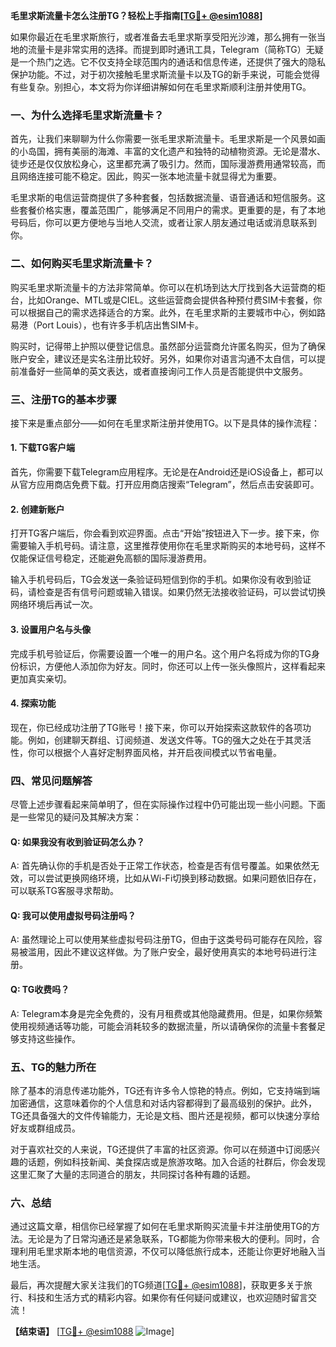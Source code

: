 **毛里求斯流量卡怎么注册TG？轻松上手指南[[TG💪+ @esim1088](https://t.me/s/esim1088)]**

如果你最近在毛里求斯旅行，或者准备去毛里求斯享受阳光沙滩，那么拥有一张当地的流量卡是非常实用的选择。而提到即时通讯工具，Telegram（简称TG）无疑是一个热门之选。它不仅支持全球范围内的通话和信息传递，还提供了强大的隐私保护功能。不过，对于初次接触毛里求斯流量卡以及TG的新手来说，可能会觉得有些复杂。别担心，本文将为你详细讲解如何在毛里求斯顺利注册并使用TG。

### **一、为什么选择毛里求斯流量卡？**

首先，让我们来聊聊为什么你需要一张毛里求斯流量卡。毛里求斯是一个风景如画的小岛国，拥有美丽的海滩、丰富的文化遗产和独特的动植物资源。无论是潜水、徒步还是仅仅放松身心，这里都充满了吸引力。然而，国际漫游费用通常较高，而且网络连接可能不稳定。因此，购买一张本地流量卡就显得尤为重要。

毛里求斯的电信运营商提供了多种套餐，包括数据流量、语音通话和短信服务。这些套餐价格实惠，覆盖范围广，能够满足不同用户的需求。更重要的是，有了本地号码后，你可以更方便地与当地人交流，或者让家人朋友通过电话或消息联系到你。

### **二、如何购买毛里求斯流量卡？**

购买毛里求斯流量卡的方法非常简单。你可以在机场到达大厅找到各大运营商的柜台，比如Orange、MTL或是CIEL。这些运营商会提供各种预付费SIM卡套餐，你可以根据自己的需求选择适合的方案。此外，在毛里求斯的主要城市中心，例如路易港（Port Louis），也有许多手机店出售SIM卡。

购买时，记得带上护照以便登记信息。虽然部分运营商允许匿名购买，但为了确保账户安全，建议还是实名注册比较好。另外，如果你对语言沟通不太自信，可以提前准备好一些简单的英文表达，或者直接询问工作人员是否能提供中文服务。

### **三、注册TG的基本步骤**

接下来是重点部分——如何在毛里求斯注册并使用TG。以下是具体的操作流程：

#### **1. 下载TG客户端**
首先，你需要下载Telegram应用程序。无论是在Android还是iOS设备上，都可以从官方应用商店免费下载。打开应用商店搜索“Telegram”，然后点击安装即可。

#### **2. 创建新账户**
打开TG客户端后，你会看到欢迎界面。点击“开始”按钮进入下一步。接下来，你需要输入手机号码。请注意，这里推荐使用你在毛里求斯购买的本地号码，这样不仅能保证信号稳定，还能避免高额的国际漫游费用。

输入手机号码后，TG会发送一条验证码短信到你的手机。如果你没有收到验证码，请检查是否有信号问题或输入错误。如果仍然无法接收验证码，可以尝试切换网络环境后再试一次。

#### **3. 设置用户名与头像**
完成手机号验证后，你需要设置一个唯一的用户名。这个用户名将成为你的TG身份标识，方便他人添加你为好友。同时，你还可以上传一张头像照片，这样看起来更加真实亲切。

#### **4. 探索功能**
现在，你已经成功注册了TG账号！接下来，你可以开始探索这款软件的各项功能。例如，创建聊天群组、订阅频道、发送文件等。TG的强大之处在于其灵活性，你可以根据个人喜好定制界面风格，并开启夜间模式以节省电量。

### **四、常见问题解答**

尽管上述步骤看起来简单明了，但在实际操作过程中仍可能出现一些小问题。下面是一些常见的疑问及其解决方案：

#### **Q: 如果我没有收到验证码怎么办？**
A: 首先确认你的手机是否处于正常工作状态，检查是否有信号覆盖。如果依然无效，可以尝试更换网络环境，比如从Wi-Fi切换到移动数据。如果问题依旧存在，可以联系TG客服寻求帮助。

#### **Q: 我可以使用虚拟号码注册吗？**
A: 虽然理论上可以使用某些虚拟号码注册TG，但由于这类号码可能存在风险，容易被滥用，因此不建议这样做。为了账户安全，最好使用真实的本地号码进行注册。

#### **Q: TG收费吗？**
A: Telegram本身是完全免费的，没有月租费或其他隐藏费用。但是，如果你频繁使用视频通话等功能，可能会消耗较多的数据流量，所以请确保你的流量卡套餐足够支持这些操作。

### **五、TG的魅力所在**

除了基本的消息传递功能外，TG还有许多令人惊艳的特点。例如，它支持端到端加密通信，这意味着你的个人信息和对话内容都得到了最高级别的保护。此外，TG还具备强大的文件传输能力，无论是文档、图片还是视频，都可以快速分享给好友或群组成员。

对于喜欢社交的人来说，TG还提供了丰富的社区资源。你可以在频道中订阅感兴趣的话题，例如科技新闻、美食探店或是旅游攻略。加入合适的社群后，你会发现这里汇聚了大量的志同道合的朋友，共同探讨各种有趣的话题。

### **六、总结**

通过这篇文章，相信你已经掌握了如何在毛里求斯购买流量卡并注册使用TG的方法。无论是为了日常沟通还是紧急联系，TG都能为你带来极大的便利。同时，合理利用毛里求斯本地的电信资源，不仅可以降低旅行成本，还能让你更好地融入当地生活。

最后，再次提醒大家关注我们的TG频道[[TG💪+ @esim1088](https://t.me/s/esim1088)]，获取更多关于旅行、科技和生活方式的精彩内容。如果你有任何疑问或建议，也欢迎随时留言交流！

**【结束语】**
[[TG💪+ @esim1088](https://t.me/s/esim1088) ![Image](https://i.postimg.cc/4NQfJmqS/Snipaste-2025-05-13-00-14-12.png)]